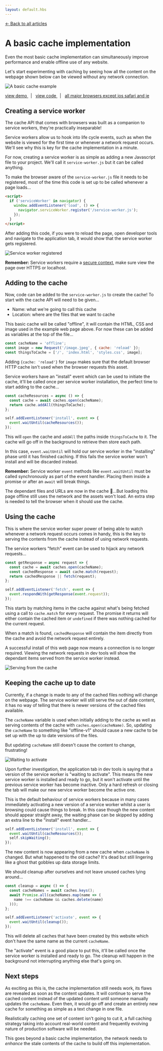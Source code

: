 ```yaml
---
layout: default.hbs
---
```


[&larr; Back to all articles](/)

# A basic cache implementation

<p class="subtitle">
  Even the most basic cache implementation can simultaneously improve performance
  and enable offline use of any website.
</p>

Let's start experimenting with caching by seeing how all the content on the
webpage shown below can be viewed without any network connection.

![A basic cache example](/assets/a-basic-cache-implementation/basic-cache-example.png)

<a href="https://a-basic-cache.glitch.me">
  view demo
</a>
&nbsp; | &nbsp;
<a href="https://glitch.com/edit/#!/a-basic-cache">
  view code
</a>
&nbsp; | &nbsp;
<a href="https://caniuse.com/#search=caches">
  all major browsers except ios safari and ie
</a>

## Creating a service worker

The cache API that comes with browsers was built as a companion to service
workers, they're practically inseparable!

Service workers allow us to hook into life cycle events, such as when the
website is viewed for the first time or whenever a network request occurs.
We'll see why this is key for the cache implementation in a minute.

For now, creating a service worker is as simple as adding a new Javascript file
to your project. We'll call it `service-worker.js` but it can be called anything.

To make the browser aware of the `service-worker.js` file it needs to be registered,
most of the time this code is set up to be called whenever a page loads...

```html
<script>
  if ('serviceWorker' in navigator) {
    window.addEventListener('load', () => {
      navigator.serviceWorker.register('/service-worker.js');
    });
  }
</script>
```

After adding this code, if you were to reload the page, open developer tools and
navigate to the application tab, it would show that the service worker gets registered.

![Service worker registered](/assets/a-basic-cache-implementation/service-worker-registered.png)

<div class="callout">

  **Remember:** Service workers require a
  <a href="https://w3c.github.io/webappsec-secure-contexts/" target="_blank" rel="noopener noreferrer">secure context</a>,
  make sure view the page over HTTPS or localhost.

</div>

## Adding to the cache

Now, code can be added to the `service-worker.js` to create the cache! To start
with the cache API will need to be given...

- Name: what we're going to call this cache
- Location: where are the files that we want to cache

This basic cache will be called "offline", it will contain the HTML, CSS and image
used in the example web page above. For now these can be added as variables at
the top of the file...

```javascript
const cacheName = 'offline';
const image = new Request('/image.jpeg', { cache: 'reload' });
const thingsToCache = ['/', 'index.html', 'styles.css', image];
```

Adding `{cache: 'reload'}` for `image` makes sure that the default browser HTTP
cache isn't used when the browser requests this asset.

Service workers have an "install" event which can be used to initiate the cache,
it'll be called once per service worker installation, the perfect time to start
adding to the cache...

```javascript
const cacheResources = async () => {
  const cache = await caches.open(cacheName);
  return cache.addAll(thingsToCache);
};

self.addEventListener('install', event => {
  event.waitUntil(cacheResources());
});
```

This will `open` the cache and `addAll` the paths inside `thingsToCache` to it.
The cache will go off in the background to retrieve then store each path.

In this case, `event.waitUntil` will hold our service worker in the "installing"
phase until it has finished caching. If this fails the service worker won't
install and will be discarded instead.

<div class="callout">
  
  **Remember:** Service worker `event` methods like `event.waitUntil`
  must be called synchronously as part of the event handler. Placing them inside
  a promise or after an `await` will break things.

</div>

The dependant files and URLs are now in the cache 🎉...But loading this page offline
still uses the network and the assets won't load. An extra step is needed to
tell the browser when it should use the cache.

## Using the cache

This is where the service worker super power of being able to watch whenever a network
request occurs comes in handy, this is the key to serving the contents from the cache
instead of using network requests.

The service workers "fetch" event can be used to hijack any network requests...

```javascript
const getResponse = async request => {
  const cache = await caches.open(cacheName);
  const cachedResponse = await cache.match(request);
  return cachedResponse || fetch(request);
};

self.addEventListener('fetch', event => {
  event.respondWith(getResponse(event.request));
});
```

This starts by matching items in the cache against what's being fetched using
a call to `cache.match` for every request. The promise it returns will either
contain the cached item or `undefined` if there was nothing cached for the
current request.

When a match is found, `cachedResponse` will contain the item directly from the cache
and avoid the network request entirely.

A successful install of this web page now means a connection is no longer required.
Viewing the network requests in dev tools will show the dependant items served
from the service worker instead.

![Serving from the cache](/assets/a-basic-cache-implementation/service-worker-fetch.png)

## Keeping the cache up to date

Currently, if a change is made to any of the cached files nothing will change on
the webpage. The service worker will still serve the out of date content, it
has no way of telling that there is newer versions of the cached files available.

The `cacheName` variable is used when initially adding to the cache as well as
serving contents of the cache with `caches.open(cacheName)`. So, updating the `cacheName`
to something like "offline-v1" should cause a new cache to be set up with the up
to date versions of the files.

But updating `cacheName` still doesn't cause the content to change, frustrating!

![Waiting to activate](/assets/a-basic-cache-implementation/waiting-to-activate.png)

Upon further investigation, the application tab in dev tools is saying that a version
of the service worker is "waiting to activate". This means the new service worker
is installed and ready to go, but it won't activate until the previous service worker
has become inactive. Only a hard refresh or closing the tab will make our new service
worker become the active one.

This is the default behaviour of service workers because in many cases immediately
activating a new version of a service worker whilst a user is browsing could cause
things to break. In this case though the new content should appear straight away,
the waiting phase can be skipped by adding an extra line to the "install" event handler...

```javascript
self.addEventListener('install', event => {
  event.waitUntil(cacheResources());
  self.skipWaiting();
});
```

The new content is now appearing from a new cache when `cacheName` is changed. But
what happened to the old cache? It's dead but still lingering like a ghost that
gobbles up data storage limits.

We should cleanup after ourselves and not leave unused caches lying around...

```javascript
const cleanup = async () => {
  const cacheNames = await caches.keys();
  await Promise.all(cacheNames.map(name => (
    name !== cacheName && caches.delete(name)
  )));
};

self.addEventListener('activate', event => {
  event.waitUntil(cleanup());
});
```

This will delete all caches that have been created by this website which don't have
the same name as the current `cacheName`.

The "activate" event is a good place to put this, it'll be called once the service
worker is installed and ready to go. The cleanup will happen in the background
not interrupting anything else that's going on.

## Next steps

As exciting as this is, the cache implementation still needs work, its flaws are
revealed as soon as the content updates. It will continue to serve the cached
content instead of the updated content until someone manually updates the `cacheName`.
Even then, it would go off and create an entirely new cache for something as simple
as a text change in one file.

Realistically caching one set of content isn't going to cut it, a full caching
strategy taking into account real-world content and frequently evolving nature
of production software will be needed.

This goes beyond a basic cache implementation, the network needs to *enhance*
the stale contents of the cache to build off this implementation.
